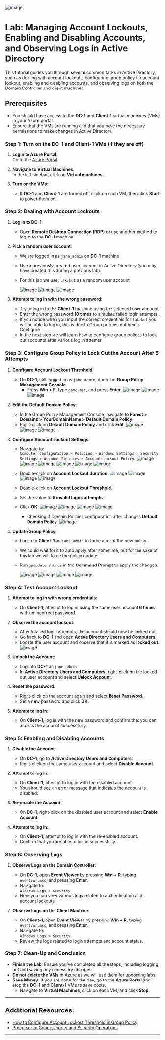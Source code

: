 
![image](https://github.com/user-attachments/assets/d5241593-b121-44ee-b8df-6150bd72a7cb)






# Lab: Managing Account Lockouts, Enabling and Disabling Accounts, and Observing Logs in Active Directory

This tutorial guides you through several common tasks in Active Directory, such as dealing with account lockouts, configuring group policy for account lockout, enabling and disabling accounts, and observing logs on both the Domain Controller and client machines.

## Prerequisites
- You should have access to the **DC-1** and **Client-1** virtual machines (VMs) in your Azure portal.
- Ensure that the VMs are running and that you have the necessary permissions to make changes in Active Directory.

### Step 1: Turn on the DC-1 and Client-1 VMs (If they are off)

1. **Login to Azure Portal**:  
   Go to the [Azure Portal](https://portal.azure.com/).

2. **Navigate to Virtual Machines**:  
   In the left sidebar, click on **Virtual machines**.

3. **Turn on the VMs**:  
   - If **DC-1** and **Client-1** are turned off, click on each VM, then click **Start** to power them on.

### Step 2: Dealing with Account Lockouts

1. **Log in to DC-1**:  
   - Open **Remote Desktop Connection (RDP)** or use another method to log in to the **DC-1** machine.

2. **Pick a random user account**:
   - We are logged in as  `jane_admin` on **DC-1** machine
   - Use a previously created user account in Active Directory (you may have created this during a previous lab).
   - For this lab we use: `lak.kut` as a random user account
     
     ![image](https://github.com/user-attachments/assets/a235070e-c5e7-4a7a-9b0e-c2cb500e12d2)
     ![image](https://github.com/user-attachments/assets/dd6f32f7-6021-40f1-9e8a-a81b9a4d04fa)
     ![image](https://github.com/user-attachments/assets/6cba7368-53e5-4688-a29b-1ef4846df7a0)




4. **Attempt to log in with the wrong password**:  
   - Try to log in to the **Client-1** machine using the selected user account.
   - Enter the wrong password **10 times** to simulate failed login attempts.
   - If you notice when you input the correct credentials for `lak.kut` you will be able to log in, this is due to Group policies not being Configure
   - In the next step we will learn how to configure group polices to lock out accounts after various log in attemts.

### Step 3: Configure Group Policy to Lock Out the Account After 5 Attempts

1. **Configure Account Lockout Threshold**:
   - On **DC-1**, still logged in as  `jane_admin`, open the **Group Policy Management Console**.
     - Press **Win + R**, type `gpmc.msc`, and press **Enter**.
       ![image](https://github.com/user-attachments/assets/8f9819ab-55da-4b51-9c11-cb78b2a6522a)
       ![image](https://github.com/user-attachments/assets/94583726-12ca-4257-95d7-85d385182146)
       ![image](https://github.com/user-attachments/assets/40aa66a0-6c34-4de0-99e7-a02fdde99b4c)




2. **Edit the Default Domain Policy**:
   - In the Group Policy Management Console, navigate to **Forest > Domains > YourDomainName > Default Domain Policy**.
   - Right-click on **Default Domain Policy** and click **Edit**.
     ![image](https://github.com/user-attachments/assets/624ff421-c612-431d-a46f-64b3030c9569)
     ![image](https://github.com/user-attachments/assets/f5513892-e0b7-44a1-a91e-035b531a0e1c)
     ![image](https://github.com/user-attachments/assets/0d73d90c-f838-49f2-ad9a-b2c6e6a9302d)




3. **Configure Account Lockout Settings**:
   - Navigate to:  
     `Computer Configuration > Policies > Windows Settings > Security Settings > Account Policies > Account Lockout Policy`.
     ![image](https://github.com/user-attachments/assets/997f8001-5e89-49ab-bca2-82d5447fd0c5)
     ![image](https://github.com/user-attachments/assets/99871e2a-0340-4dd7-aff0-fe53db2337ac)
     ![image](https://github.com/user-attachments/assets/2edfe3cd-df8c-49f8-b96c-cf4d8c114103)
     ![image](https://github.com/user-attachments/assets/05041de9-bcd6-4dcb-89bf-7de9aff44080)
     ![image](https://github.com/user-attachments/assets/67c89766-5d1c-4b97-892b-e36a8e379783)
     ![image](https://github.com/user-attachments/assets/876204eb-e555-4edb-b6bf-1e403650effd)

   - Double-click on **Account Lockout duration**.
    ![image](https://github.com/user-attachments/assets/dc9f7330-385e-4820-b952-84b6e664911e)
    ![image](https://github.com/user-attachments/assets/28d870be-7d80-4359-9fcb-1d7f27344295)
    ![image](https://github.com/user-attachments/assets/12c0b8d0-0caf-428c-adf6-54fc25fdab8e)
    ![image](https://github.com/user-attachments/assets/3c2de6ed-923a-480f-a202-b6315ae4fa0b)




   - Double-click on **Account Lockout Threshold**.
   - Set the value to **5 invalid logon attempts**.
   - Click **OK**.
   ![image](https://github.com/user-attachments/assets/40d2117e-0dc8-4db5-9eb7-c1059e4cec18)
   ![image](https://github.com/user-attachments/assets/1b775940-9e6b-4049-890b-5858e6bb62cc)
   ![image](https://github.com/user-attachments/assets/3d6e247b-06e7-407a-a513-fa00b83f617d)
   ![image](https://github.com/user-attachments/assets/3a169da4-3275-47c1-8138-88414acd0ed0)

     - Checking if Domain Policies configuration after changes  **Default Domain Policy**.
     ![image](https://github.com/user-attachments/assets/88e32c47-cd65-45ba-9b6f-f9320eb32988)


   











4. **Update Group Policy**:
   - Log in to **Client-1** as `jane_admin` to force accept the new policy.
   - We could wait for it to auto apply after sometime, but for the sake of this lab we will force the policy update.
   - Run `gpupdate /force` in the **Command Prompt** to apply the changes.
     
     ![image](https://github.com/user-attachments/assets/482ab8ae-eb1a-4882-899a-f69d27a9309f)
     ![image](https://github.com/user-attachments/assets/53b1011a-81c7-4f51-a080-3ed708452158)
     ![image](https://github.com/user-attachments/assets/28d60ff2-3133-454c-aa43-fbbe8cf87b7b)
     ![image](https://github.com/user-attachments/assets/a3158b25-930a-47ca-92a1-127e96c65270)





### Step 4: Test Account Lockout

1. **Attempt to log in with wrong credentials**:
   - On **Client-1**, attempt to log in using the same user account **6 times** with an incorrect password.

2. **Observe the account lockout**:
   - After 5 failed login attempts, the account should now be locked out.
   - Go back to **DC-1** and open **Active Directory Users and Computers**.
   - Locate the user account and observe that it is marked as **locked out**.
     ![image](https://github.com/user-attachments/assets/1bc8897e-43e8-457d-a3a3-90ee93f438f1)


3. **Unlock the Account**:
   - Log into **DC-1** as `jane_admin` 
   - In **Active Directory Users and Computers**, right-click on the locked-out user account and select **Unlock Account**.
     

5. **Reset the password**:
   - Right-click on the account again and select **Reset Password**.
   - Set a new password and click **OK**.

6. **Attempt to log in**:
   - On **Client-1**, log in with the new password and confirm that you can access the account successfully.

### Step 5: Enabling and Disabling Accounts

1. **Disable the Account**:
   - On **DC-1**, go to **Active Directory Users and Computers**.
   - Right-click on the same user account and select **Disable Account**.

2. **Attempt to log in**:
   - On **Client-1**, attempt to log in with the disabled account.
   - You should see an error message that indicates the account is disabled.

3. **Re-enable the Account**:
   - On **DC-1**, right-click on the disabled user account and select **Enable Account**.

4. **Attempt to log in**:
   - On **Client-1**, attempt to log in with the re-enabled account.
   - Confirm that you are able to log in successfully.

### Step 6: Observing Logs

1. **Observe Logs on the Domain Controller**:
   - On **DC-1**, open **Event Viewer** by pressing **Win + R**, typing `eventvwr.msc`, and pressing **Enter**.
   - Navigate to:  
     `Windows Logs > Security`
   - Here you can view various logs related to authentication and account lockouts.

2. **Observe Logs on the Client Machine**:
   - On **Client-1**, open **Event Viewer** by pressing **Win + R**, typing `eventvwr.msc`, and pressing **Enter**.
   - Navigate to:  
     `Windows Logs > Security`
   - Review the logs related to login attempts and account status.

### Step 7: Clean-Up and Conclusion

- **Finish the Lab**: Ensure you’ve completed all the steps, including logging out and saving any necessary changes.
- **Do not delete the VMs** in Azure as we will use them for upcoming labs.
- **Save Money**: If you are done for the day, go to the **Azure Portal** and stop the **DC-1** and **Client-1** VMs to save costs. 
   - Navigate to **Virtual Machines**, click on each VM, and click **Stop**.

---

## Additional Resources:
- [How to Configure Account Lockout Threshold in Group Policy](https://learn.microsoft.com/en-us/windows/security/threat-protection/auditing/account-lockout-threshold)
- [Precursor to Cybersecurity and Security Operations](https://joshmadakor.tech/cyber)

---
